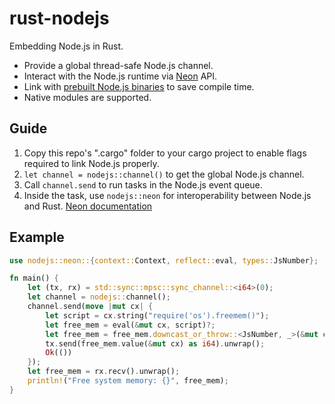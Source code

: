 # rust-nodejs

Embedding Node.js in Rust.  

- Provide a global thread-safe Node.js channel.
- Interact with the Node.js runtime via [Neon](https://neon-bindings.com) API.
- Link with [prebuilt Node.js binaries](https://github.com/patr0nus/libnode/) to save compile time.
- Native modules are supported.

## Guide

1. Copy this repo's ".cargo" folder to your cargo project to enable flags required to link Node.js properly. 
2. `let channel = nodejs::channel()` to get the global Node.js channel.
3. Call `channel.send` to run tasks in the Node.js event queue.
4. Inside the task, use `nodejs::neon` for interoperability between Node.js and Rust. [Neon documentation](https://docs.rs/neon/0.9.0/neon/index.html)

## Example
```rust
use nodejs::neon::{context::Context, reflect::eval, types::JsNumber};

fn main() {
    let (tx, rx) = std::sync::mpsc::sync_channel::<i64>(0);
    let channel = nodejs::channel();
    channel.send(move |mut cx| {
        let script = cx.string("require('os').freemem()");
        let free_mem = eval(&mut cx, script)?;
        let free_mem = free_mem.downcast_or_throw::<JsNumber, _>(&mut cx)?;
        tx.send(free_mem.value(&mut cx) as i64).unwrap();
        Ok(())
    });
    let free_mem = rx.recv().unwrap();
    println!("Free system memory: {}", free_mem);
}
```
